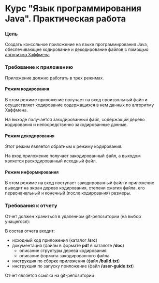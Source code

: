 # Курс "Язык программирования Java". Практическая работа

### Цель

Создать консольное приложение на языке программирования Java, обеспечивающее кодирование и декодирование файлов с помощью [алгоритма Хаффмена](https://ya.ru/search/?text=%D0%B0%D0%BB%D0%B3%D0%BE%D1%80%D0%B8%D1%82%D0%BC+%D1%85%D0%B0%D1%84%D1%84%D0%BC%D0%B0%D0%BD%D0%B0)

### Требование к приложению

Приложение должно работать в трех режимах.

#### Режим кодирования

В этом режиме приложение получает на вход произвольный файл и осуществляет кодирование содержащихся в нем данных по алгоритму Хаффмена.

На выходе получается закодированный файл, содержащий дерево кодирования и непосредственно закодированные данные.

#### Режим декодирования

Этот режим является обратным к режиму кодирования.

На вход приложение получает закодированный файл, а выходом является раскодированный исходный файл.

#### Режим информирования

В этом режиме на вход поступает закодированный файл и приложение выводит на экран дерево кодирования, степени сжатия файла, его первоначальный и конечный (после кодирования) размеры.

### Требования к отчету

Отчет должен храниться в удаленном git-репозитории (на выбор учащегося):

В состав отчета входит:
- исходный код приложения (каталог **/src**)
- документация  (файлы в формате **pdf** в каталоге **/doc**)
  - описание структуры дерева кодирования
  - описание формата закодированного файла
- инструкция по сборке приложения (файл **/build.txt**)
- инструкция по запуску приложение (файл **/user-guide.txt**)






Отчет  является ссылка на git-репозиторий